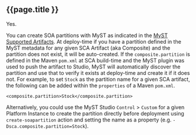 ## {{page.title }} 

Yes.

You can create SOA partitions with MyST as indicated in the [MyST Supported Artifacts](https://docs.rubiconred.com/myst-studio/appendix/artifact/#sca). At deploy-time if you have a partition defined in the MyST metadata for any given SCA Artifact (aka Composite) and the partition does not exist, it will be auto-created. If the `composite.partition` is defined in the Maven `pom.xml` at SCA build-time and the MyST plugin was used to push the artifact to Studio, MyST will automatically discover the partition and use that to verify it exists at deploy-time and create it if it does not. For example, to set `Stock` as the partition name for a given SCA artifact, the following can be added within the `properties` of a Maven `pom.xml`.
```
<composite.partition>Stock</composite.partition>
```

Alternatively, you could use the MyST Studio  `Control` > `Custom` for a given Platform Instance to create the partition directly before deployment using `create-soapartition` action and setting the name as a property (e.g. `-Dsca.composite.partition=Stock`).